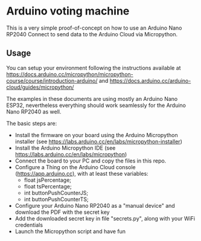 # Arduino voting machine

This is a very simple proof-of-concept on how to use an Arduino Nano RP2040 Connect to 
send data to the Arduino Cloud via Micropython.

## Usage

You can setup your environment following the instructions available 
at https://docs.arduino.cc/micropython/micropython-course/course/introduction-arduino/
and https://docs.arduino.cc/arduino-cloud/guides/micropython/

The examples in these documents are using mostly an Arduino Nano ESP32, 
nevertheless everything should work seamlessly for the Arduino Nano RP2040 as well. 

The basic steps are:
- Install the firmware on your board using the Arduino Micropython installer (see https://labs.arduino.cc/en/labs/micropython-installer)
- Install the Arduino Micropython IDE (see https://labs.arduino.cc/en/labs/micropython) 
- Connect the board to your PC and copy the files in this repo.
- Configure a Thing on the Arduino Cloud console (https://app.arduino.cc), with at least these variables:
  - float jsPercentage;
  - float tsPercentage;
  - int buttonPushCounterJS;
  - int buttonPushCounterTS;
- Configure your Arduino Nano RP2040 as a "manual device" and download the PDF with the secret key
- Add the downloaded secret key in file "secrets.py", along with your WiFi credentials
- Launch the Micropython script and have fun

 
